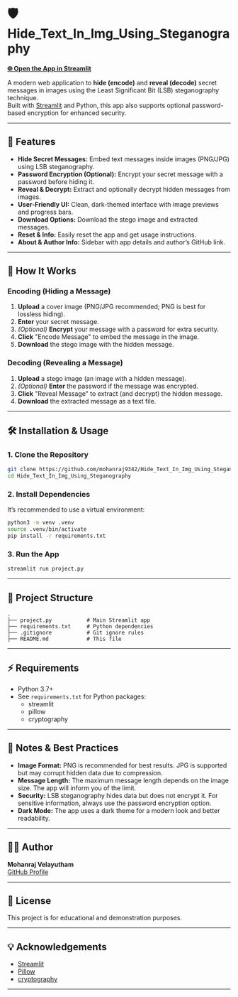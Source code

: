 # 🛡️ Hide_Text_In_Img_Using_Steganography

**[🌐 Open the App in Streamlit](https://mohanraj9342-hide-text-in-img-using-steganograph-project-lusyqo.streamlit.app/)**

A modern web application to **hide (encode)** and **reveal (decode)** secret messages in images using the Least Significant Bit (LSB) steganography technique.  
Built with [Streamlit](https://streamlit.io/) and Python, this app also supports optional password-based encryption for enhanced security.

---

## 🚀 Features

- **Hide Secret Messages:** Embed text messages inside images (PNG/JPG) using LSB steganography.
- **Password Encryption (Optional):** Encrypt your secret message with a password before hiding it.
- **Reveal & Decrypt:** Extract and optionally decrypt hidden messages from images.
- **User-Friendly UI:** Clean, dark-themed interface with image previews and progress bars.
- **Download Options:** Download the stego image and extracted messages.
- **Reset & Info:** Easily reset the app and get usage instructions.
- **About & Author Info:** Sidebar with app details and author’s GitHub link.

---

## 📸 How It Works

### Encoding (Hiding a Message)
1. **Upload** a cover image (PNG/JPG recommended; PNG is best for lossless hiding).
2. **Enter** your secret message.
3. *(Optional)* **Encrypt** your message with a password for extra security.
4. **Click** "Encode Message" to embed the message in the image.
5. **Download** the stego image with the hidden message.

### Decoding (Revealing a Message)
1. **Upload** a stego image (an image with a hidden message).
2. *(Optional)* **Enter** the password if the message was encrypted.
3. **Click** "Reveal Message" to extract (and decrypt) the hidden message.
4. **Download** the extracted message as a text file.

---

## 🛠️ Installation & Usage

### 1. Clone the Repository

```bash
git clone https://github.com/mohanraj9342/Hide_Text_In_Img_Using_Steganography.git
cd Hide_Text_In_Img_Using_Steganography
```

### 2. Install Dependencies

It’s recommended to use a virtual environment:

```bash
python3 -m venv .venv
source .venv/bin/activate
pip install -r requirements.txt
```

### 3. Run the App

```bash
streamlit run project.py
```

---

## 📂 Project Structure

```
.
├── project.py           # Main Streamlit app
├── requirements.txt     # Python dependencies
├── .gitignore           # Git ignore rules
├── README.md            # This file
```

---

## ⚡ Requirements

- Python 3.7+
- See `requirements.txt` for Python packages:
    - streamlit
    - pillow
    - cryptography

---

## 📝 Notes & Best Practices

- **Image Format:** PNG is recommended for best results. JPG is supported but may corrupt hidden data due to compression.
- **Message Length:** The maximum message length depends on the image size. The app will inform you of the limit.
- **Security:** LSB steganography hides data but does not encrypt it. For sensitive information, always use the password encryption option.
- **Dark Mode:** The app uses a dark theme for a modern look and better readability.

---

## 🙋‍♂️ Author

**Mohanraj Velayutham**  
[GitHub Profile](https://github.com/mohanraj9342)

---

## 📃 License

This project is for educational and demonstration purposes.

---

## 💡 Acknowledgements

- [Streamlit](https://streamlit.io/)
- [Pillow](https://python-pillow.org/)
- [cryptography](https://cryptography.io/)

---